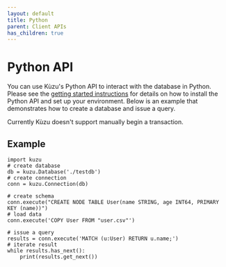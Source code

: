 ```yaml
---
layout: default
title: Python
parent: Client APIs
has_children: true
---
```


# Python API
You can use Kùzu's Python API to interact with the database in Python. Please
see the [getting started instructions](../../getting-started/introduction-examples.md#python-api) for
details on how to install the Python API and set up your environment. Below is an example that demonstrates how to create a database and issue a query.

Currently Kùzu doesn't support manually begin a transaction.

## Example

```
import kuzu
# create database
db = kuzu.Database('./testdb')
# create connection
conn = kuzu.Connection(db)

# create schema
conn.execute("CREATE NODE TABLE User(name STRING, age INT64, PRIMARY KEY (name))")
# load data
conn.execute('COPY User FROM "user.csv"')

# issue a query
results = conn.execute('MATCH (u:User) RETURN u.name;')
# iterate result
while results.has_next():
    print(results.get_next())
```
